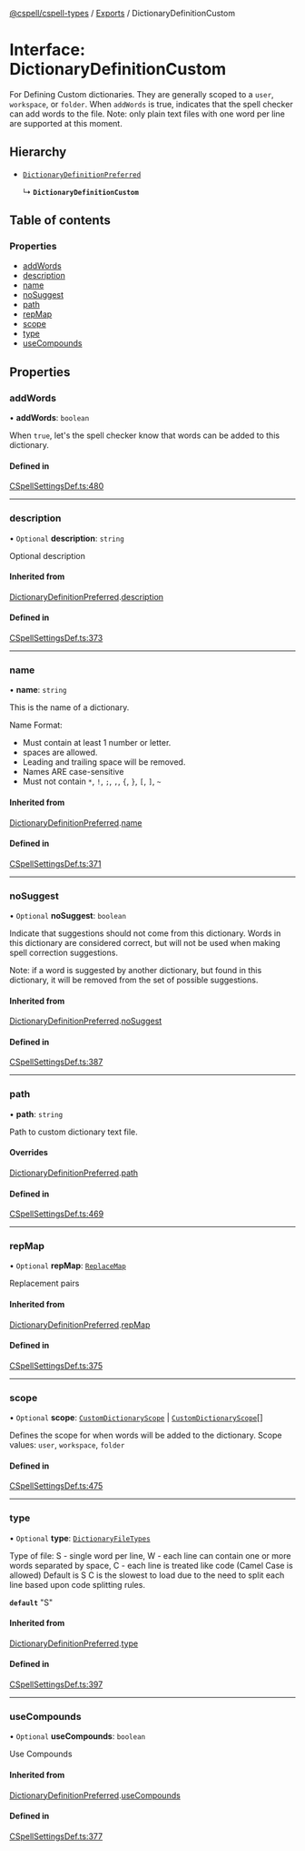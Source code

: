 [@cspell/cspell-types](../README.md) / [Exports](../modules.md) / DictionaryDefinitionCustom

# Interface: DictionaryDefinitionCustom

For Defining Custom dictionaries. They are generally scoped to a
`user`, `workspace`, or `folder`.
When `addWords` is true, indicates that the spell checker can add words
to the file.
Note: only plain text files with one word per line are supported at this moment.

## Hierarchy

- [`DictionaryDefinitionPreferred`](DictionaryDefinitionPreferred.md)

  ↳ **`DictionaryDefinitionCustom`**

## Table of contents

### Properties

- [addWords](DictionaryDefinitionCustom.md#addwords)
- [description](DictionaryDefinitionCustom.md#description)
- [name](DictionaryDefinitionCustom.md#name)
- [noSuggest](DictionaryDefinitionCustom.md#nosuggest)
- [path](DictionaryDefinitionCustom.md#path)
- [repMap](DictionaryDefinitionCustom.md#repmap)
- [scope](DictionaryDefinitionCustom.md#scope)
- [type](DictionaryDefinitionCustom.md#type)
- [useCompounds](DictionaryDefinitionCustom.md#usecompounds)

## Properties

### addWords

• **addWords**: `boolean`

When `true`, let's the spell checker know that words can be added to this dictionary.

#### Defined in

[CSpellSettingsDef.ts:480](https://github.com/streetsidesoftware/cspell/blob/27fe1d6b/packages/cspell-types/src/CSpellSettingsDef.ts#L480)

___

### description

• `Optional` **description**: `string`

Optional description

#### Inherited from

[DictionaryDefinitionPreferred](DictionaryDefinitionPreferred.md).[description](DictionaryDefinitionPreferred.md#description)

#### Defined in

[CSpellSettingsDef.ts:373](https://github.com/streetsidesoftware/cspell/blob/27fe1d6b/packages/cspell-types/src/CSpellSettingsDef.ts#L373)

___

### name

• **name**: `string`

This is the name of a dictionary.

Name Format:
- Must contain at least 1 number or letter.
- spaces are allowed.
- Leading and trailing space will be removed.
- Names ARE case-sensitive
- Must not contain `*`, `!`, `;`, `,`, `{`, `}`, `[`, `]`, `~`

#### Inherited from

[DictionaryDefinitionPreferred](DictionaryDefinitionPreferred.md).[name](DictionaryDefinitionPreferred.md#name)

#### Defined in

[CSpellSettingsDef.ts:371](https://github.com/streetsidesoftware/cspell/blob/27fe1d6b/packages/cspell-types/src/CSpellSettingsDef.ts#L371)

___

### noSuggest

• `Optional` **noSuggest**: `boolean`

Indicate that suggestions should not come from this dictionary.
Words in this dictionary are considered correct, but will not be
used when making spell correction suggestions.

Note: if a word is suggested by another dictionary, but found in
this dictionary, it will be removed from the set of
possible suggestions.

#### Inherited from

[DictionaryDefinitionPreferred](DictionaryDefinitionPreferred.md).[noSuggest](DictionaryDefinitionPreferred.md#nosuggest)

#### Defined in

[CSpellSettingsDef.ts:387](https://github.com/streetsidesoftware/cspell/blob/27fe1d6b/packages/cspell-types/src/CSpellSettingsDef.ts#L387)

___

### path

• **path**: `string`

Path to custom dictionary text file.

#### Overrides

[DictionaryDefinitionPreferred](DictionaryDefinitionPreferred.md).[path](DictionaryDefinitionPreferred.md#path)

#### Defined in

[CSpellSettingsDef.ts:469](https://github.com/streetsidesoftware/cspell/blob/27fe1d6b/packages/cspell-types/src/CSpellSettingsDef.ts#L469)

___

### repMap

• `Optional` **repMap**: [`ReplaceMap`](../modules.md#replacemap)

Replacement pairs

#### Inherited from

[DictionaryDefinitionPreferred](DictionaryDefinitionPreferred.md).[repMap](DictionaryDefinitionPreferred.md#repmap)

#### Defined in

[CSpellSettingsDef.ts:375](https://github.com/streetsidesoftware/cspell/blob/27fe1d6b/packages/cspell-types/src/CSpellSettingsDef.ts#L375)

___

### scope

• `Optional` **scope**: [`CustomDictionaryScope`](../modules.md#customdictionaryscope) \| [`CustomDictionaryScope`](../modules.md#customdictionaryscope)[]

Defines the scope for when words will be added to the dictionary.
Scope values: `user`, `workspace`, `folder`

#### Defined in

[CSpellSettingsDef.ts:475](https://github.com/streetsidesoftware/cspell/blob/27fe1d6b/packages/cspell-types/src/CSpellSettingsDef.ts#L475)

___

### type

• `Optional` **type**: [`DictionaryFileTypes`](../modules.md#dictionaryfiletypes)

Type of file:
S - single word per line,
W - each line can contain one or more words separated by space,
C - each line is treated like code (Camel Case is allowed)
Default is S
C is the slowest to load due to the need to split each line based upon code splitting rules.

**`default`** "S"

#### Inherited from

[DictionaryDefinitionPreferred](DictionaryDefinitionPreferred.md).[type](DictionaryDefinitionPreferred.md#type)

#### Defined in

[CSpellSettingsDef.ts:397](https://github.com/streetsidesoftware/cspell/blob/27fe1d6b/packages/cspell-types/src/CSpellSettingsDef.ts#L397)

___

### useCompounds

• `Optional` **useCompounds**: `boolean`

Use Compounds

#### Inherited from

[DictionaryDefinitionPreferred](DictionaryDefinitionPreferred.md).[useCompounds](DictionaryDefinitionPreferred.md#usecompounds)

#### Defined in

[CSpellSettingsDef.ts:377](https://github.com/streetsidesoftware/cspell/blob/27fe1d6b/packages/cspell-types/src/CSpellSettingsDef.ts#L377)
